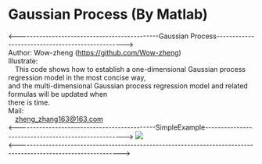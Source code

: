 # Gaussian Process (By Matlab)
<---------------------------------------------Gaussian Process------------------------------------------------->  
Author: Wow-zheng                                                                   (https://github.com/Wow-zheng)  
Illustrate:  
&emsp;This code shows how to establish a one-dimensional Gaussian process regression model in the most concise way,  
and the multi-dimensional Gaussian process regression model and related formulas will be updated when  
there is time.  
Mail:  
&emsp;zheng_zhang163@163.com  
<--------------------------------------------SimpleExample---------------------------------------------------->
![](https://github.com/Wow-zheng/Gaussian-Process/blob/master/Picture/Gaussian_Process_SimpleExample.png)  
<--------------------------------------------------------------------------------------------------------------->  


